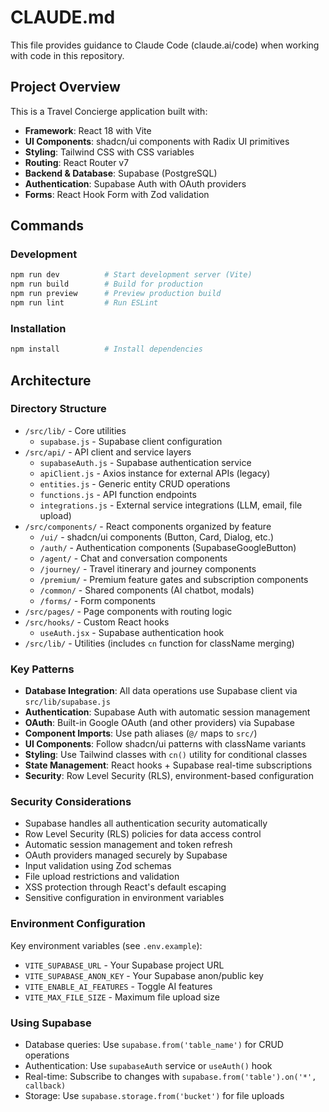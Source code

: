 # CLAUDE.md

This file provides guidance to Claude Code (claude.ai/code) when working with code in this repository.

## Project Overview

This is a Travel Concierge application built with:
- **Framework**: React 18 with Vite
- **UI Components**: shadcn/ui components with Radix UI primitives
- **Styling**: Tailwind CSS with CSS variables
- **Routing**: React Router v7
- **Backend & Database**: Supabase (PostgreSQL)
- **Authentication**: Supabase Auth with OAuth providers
- **Forms**: React Hook Form with Zod validation

## Commands

### Development
```bash
npm run dev          # Start development server (Vite)
npm run build        # Build for production
npm run preview      # Preview production build
npm run lint         # Run ESLint
```

### Installation
```bash
npm install          # Install dependencies
```

## Architecture

### Directory Structure
- `/src/lib/` - Core utilities
  - `supabase.js` - Supabase client configuration
- `/src/api/` - API client and service layers
  - `supabaseAuth.js` - Supabase authentication service
  - `apiClient.js` - Axios instance for external APIs (legacy)
  - `entities.js` - Generic entity CRUD operations
  - `functions.js` - API function endpoints
  - `integrations.js` - External service integrations (LLM, email, file upload)
- `/src/components/` - React components organized by feature
  - `/ui/` - shadcn/ui components (Button, Card, Dialog, etc.)
  - `/auth/` - Authentication components (SupabaseGoogleButton)
  - `/agent/` - Chat and conversation components
  - `/journey/` - Travel itinerary and journey components
  - `/premium/` - Premium feature gates and subscription components
  - `/common/` - Shared components (AI chatbot, modals)
  - `/forms/` - Form components
- `/src/pages/` - Page components with routing logic
- `/src/hooks/` - Custom React hooks
  - `useAuth.jsx` - Supabase authentication hook
- `/src/lib/` - Utilities (includes `cn` function for className merging)

### Key Patterns
- **Database Integration**: All data operations use Supabase client via `src/lib/supabase.js`
- **Authentication**: Supabase Auth with automatic session management
- **OAuth**: Built-in Google OAuth (and other providers) via Supabase
- **Component Imports**: Use path aliases (`@/` maps to `src/`)
- **UI Components**: Follow shadcn/ui patterns with className variants
- **Styling**: Use Tailwind classes with `cn()` utility for conditional classes
- **State Management**: React hooks + Supabase real-time subscriptions
- **Security**: Row Level Security (RLS), environment-based configuration

### Security Considerations
- Supabase handles all authentication security automatically
- Row Level Security (RLS) policies for data access control
- Automatic session management and token refresh
- OAuth providers managed securely by Supabase
- Input validation using Zod schemas
- File upload restrictions and validation
- XSS protection through React's default escaping
- Sensitive configuration in environment variables

### Environment Configuration
Key environment variables (see `.env.example`):
- `VITE_SUPABASE_URL` - Your Supabase project URL
- `VITE_SUPABASE_ANON_KEY` - Your Supabase anon/public key
- `VITE_ENABLE_AI_FEATURES` - Toggle AI features
- `VITE_MAX_FILE_SIZE` - Maximum file upload size

### Using Supabase
- Database queries: Use `supabase.from('table_name')` for CRUD operations
- Authentication: Use `supabaseAuth` service or `useAuth()` hook
- Real-time: Subscribe to changes with `supabase.from('table').on('*', callback)`
- Storage: Use `supabase.storage.from('bucket')` for file uploads